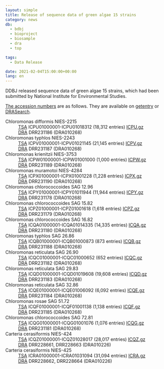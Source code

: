 ```yaml
---
layout: simple
title: Release of sequence data of green algae 15 strains
category: news
db:
  - bdbj
  - bioproject
  - biosample
  - dra
  - top

tags:
  - Data Release

date: 2021-02-04T15:00:00+00:00
lang: en
---
```


DDBJ released sequence data of green algae 15 strains, which had been submitted by National Institute for Environmental Studies.

[The accession numbers](/acc_def-e.html) are as follows.
They are available on [getentry](http://getentry.ddbj.nig.ac.jp/top-j.html) or [DRASearch](/DRASearch/).

<dl>
<dt><span class="italic">Chloromonas difformis</span> NIES-2215</dt>
<dd><a href="/ddbj/tsa.html">TSA</a> ICPU01000001-ICPU01018312 (18,312 entries) <a href="ftp://ftp.ddbj.nig.ac.jp/ddbj_database/tsa/IC/ICPU.gz">ICPU.gz</a></dd>
<dd><a href="/dra/index.html">DRA</a> DRR231186 (DRA010268)</dd>

<dt><span class="italic">Chloromonas typhlos</span> NIES-2243</dt>
<dd><a href="/ddbj/tsa.html">TSA</a> ICPV01000001-ICPV01021145 (21,145 entries) <a href="ftp://ftp.ddbj.nig.ac.jp/ddbj_database/tsa/IC/ICPV.gz">ICPV.gz</a></dd>
<dd><a href="/dra/index.html">DRA</a> DRR231187 (DRA010268)</dd>

<dt><span class="italic">Chloromonas krienitzii</span> NIES-3753</dt>
<dd><a href="/ddbj/tsa.html">TSA</a> ICPW01000001-ICPW01001000 (1,000 entries) <a href="ftp://ftp.ddbj.nig.ac.jp/ddbj_database/tsa/IC/ICPW.gz">ICPW.gz</a></dd>
<dd><a href="/dra/index.html">DRA</a> DRR231189 (DRA010268)</dd>

<dt><span class="italic">Chloromonas muramotoi</span> NIES-4284</dt>
<dd><a href="/ddbj/tsa.html">TSA</a> ICPX01000001-ICPX01001228 (1,228 entries) <a href="ftp://ftp.ddbj.nig.ac.jp/ddbj_database/tsa/IC/ICPX.gz">ICPX.gz</a></dd>
<dd><a href="/dra/index.html">DRA</a> DRR231190 (DRA010268)</dd>

<dt><span class="italic">Chloromonas chlorococcoides</span> SAG 12.96</dt>
<dd><a href="/ddbj/tsa.html">TSA</a> ICPY01000001-ICPY01011944 (11,944 entries) <a href="ftp://ftp.ddbj.nig.ac.jp/ddbj_database/tsa/IC/ICPY.gz">ICPY.gz</a></dd>
<dd><a href="/dra/index.html">DRA</a> DRR231178 (DRA010268)</dd>

<dt><span class="italic">Chloromonas chlorococcoides</span> SAG 15.82</dt>
<dd><a href="/ddbj/tsa.html">TSA</a> ICPZ01000001-ICPZ01001618 (1,618 entries) <a href="ftp://ftp.ddbj.nig.ac.jp/ddbj_database/tsa/IC/ICPZ.gz">ICPZ.gz</a></dd>
<dd><a href="/dra/index.html">DRA</a> DRR231179 (DRA010268)</dd>

<dt><span class="italic">Chloromonas chlorococcoides</span> SAG 16.82</dt>
<dd><a href="/ddbj/tsa.html">TSA</a> ICQA01000001-ICQA01014335 (14,335 entries) <a href="ftp://ftp.ddbj.nig.ac.jp/ddbj_database/tsa/IC/ICQA.gz">ICQA.gz</a></dd>
<dd><a href="/dra/index.html">DRA</a> DRR231180 (DRA010268)</dd>

<dt><span class="italic">Chloromonas typhlos</span> SAG 26.86</dt>
<dd><a href="/ddbj/tsa.html">TSA</a> ICQB01000001-ICQB01000873 (873 entries) <a href="ftp://ftp.ddbj.nig.ac.jp/ddbj_database/tsa/IC/ICQB.gz">ICQB.gz</a></dd>
<dd><a href="/dra/index.html">DRA</a> DRR231188 (DRA010268)</dd>

<dt><span class="italic">Chloromonas reticulata</span> SAG 26.90</dt>
<dd><a href="/ddbj/tsa.html">TSA</a> ICQC01000001-ICQC01000652 (652 entries) <a href="ftp://ftp.ddbj.nig.ac.jp/ddbj_database/tsa/IC/ICQC.gz">ICQC.gz</a></dd>
<dd><a href="/dra/index.html">DRA</a> DRR231182 (DRA010268)</dd>

<dt><span class="italic">Chloromonas reticulata</span> SAG 29.83</dt>
<dd><a href="/ddbj/tsa.html">TSA</a> ICQD01000001-ICQD01019608 (19,608 entries) <a href="ftp://ftp.ddbj.nig.ac.jp/ddbj_database/tsa/IC/ICQD.gz">ICQD.gz</a></dd>
<dd><a href="/dra/index.html">DRA</a> DRR231183 (DRA010268)</dd>

<dt><span class="italic">Chloromonas reticulata</span> SAG 32.86</dt>
<dd><a href="/ddbj/tsa.html">TSA</a> ICQE01000001-ICQE01006092 (6,092 entries) <a href="ftp://ftp.ddbj.nig.ac.jp/ddbj_database/tsa/IC/ICQE.gz">ICQE.gz</a></dd>
<dd><a href="/dra/index.html">DRA</a> DRR231184 (DRA010268)</dd>

<dt><span class="italic">Chloromonas rosae</span> SAG 51.72</dt>
<dd><a href="/ddbj/tsa.html">TSA</a> ICQF01000001-ICQF01001138 (1,138 entries) <a href="ftp://ftp.ddbj.nig.ac.jp/ddbj_database/tsa/IC/ICQF.gz">ICQF.gz</a></dd>
<dd><a href="/dra/index.html">DRA</a> DRR231185 (DRA010268)</dd>

<dt><span class="italic">Chloromonas chlorococcoides</span> SAG 72.81</dt>
<dd><a href="/ddbj/tsa.html">TSA</a> ICQG01000001-ICQG01001076 (1,076 entries) <a href="ftp://ftp.ddbj.nig.ac.jp/ddbj_database/tsa/IC/ICQG.gz">ICQG.gz</a></dd>
<dd><a href="/dra/index.html">DRA</a> DRR231181 (DRA010268)</dd>

<dt><span class="italic">Carteria cerasiformis</span> NIES-424</dt>
<dd><a href="/ddbj/tsa.html">TSA</a> ICQZ01000001-ICQZ01028017 (28,017 entries) <a href="ftp://ftp.ddbj.nig.ac.jp/ddbj_database/tsa/IC/ICQZ.gz">ICQZ.gz</a></dd>
<dd><a href="/dra/index.html">DRA</a> DRR228661, DRR228663 (DRA010226)</dd>

<dt><span class="italic">Carteria cerasiformis</span> NIES-425</dt>
<dd><a href="/ddbj/tsa.html">TSA</a> ICRA01000001-ICRA01031094 (31,094 entries) <a href="ftp://ftp.ddbj.nig.ac.jp/ddbj_database/tsa/IC/ICRA.gz">ICRA.gz</a></dd>
<dd><a href="/dra/index.html">DRA</a> DRR228662, DRR228664 (DRA010226)</dd>
</dl>
